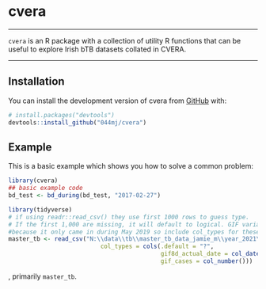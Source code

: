 
<!-- README.md is generated from README.Rmd. Please edit that file -->

# cvera

<!-- badges: start -->
<!-- badges: end -->

------------------------------------------------------------------------

`cvera` is an R package with a collection of utility R functions that
can be useful to explore Irish bTB datasets collated in CVERA.

------------------------------------------------------------------------

## Installation

You can install the development version of cvera from
[GitHub](https://github.com/) with:

``` r
# install.packages("devtools")
devtools::install_github("044mj/cvera")
```

## Example

This is a basic example which shows you how to solve a common problem:

``` r
library(cvera)
## basic example code
bd_test <- bd_during(bd_test, "2017-02-27")
```

``` r
library(tidyverse)
# if using readr::read_csv() they use first 1000 rows to guess type. 
# If the first 1,000 are missing, it will default to logical. GIF variables are missing in the first 1000
#because it only came in during May 2019 so include col_types for these variables:
master_tb <- read_csv("N:\\data\\tb\\master_tb_data_jamie_m\\year_2021\\master_tb_14_Apr_2021.csv", 
                          col_types = cols(.default = "?", 
                                           gif8d_actual_date = col_date(), 
                                           gif_cases = col_number()))
```

, primarily `master_tb`.
